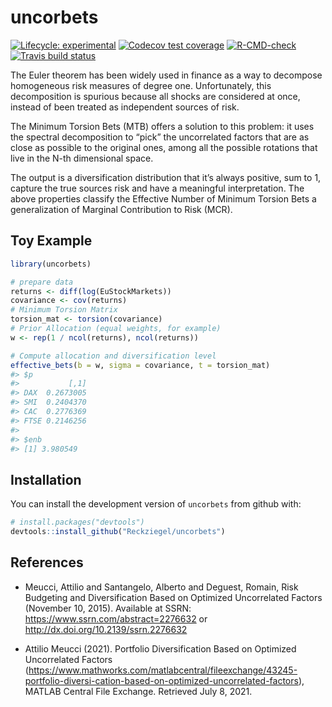 
<!-- README.md is generated from README.Rmd. Please edit that file -->

# uncorbets

<!-- badges: start -->

[![Lifecycle:
experimental](https://img.shields.io/badge/lifecycle-experimental-orange.svg)](https://lifecycle.r-lib.org/articles/stages.html#experimental)
[![Codecov test
coverage](https://codecov.io/gh/Reckziegel/uncorbets/branch/main/graph/badge.svg)](https://codecov.io/gh/Reckziegel/uncorbets?branch=main)
[![R-CMD-check](https://github.com/Reckziegel/uncorbets/workflows/R-CMD-check/badge.svg)](https://github.com/Reckziegel/uncorbets/actions)
[![Travis build
status](https://travis-ci.com/Reckziegel/uncorbets.svg?branch=main)](https://travis-ci.com/Reckziegel/uncorbets)
<!-- badges: end -->

The Euler theorem has been widely used in finance as a way to decompose
homogeneous risk measures of degree one. Unfortunately, this
decomposition is spurious because all shocks are considered at once,
instead of been treated as independent sources of risk.

The Minimum Torsion Bets (MTB) offers a solution to this problem: it
uses the spectral decomposition to “pick” the uncorrelated factors that
are as close as possible to the original ones, among all the possible
rotations that live in the N-th dimensional space.

The output is a diversification distribution that it’s always positive,
sum to 1, capture the true sources risk and have a meaningful
interpretation. The above properties classify the Effective Number of
Minimum Torsion Bets a generalization of Marginal Contribution to Risk
(MCR).

## Toy Example

``` r
library(uncorbets)

# prepare data
returns <- diff(log(EuStockMarkets))
covariance <- cov(returns)
# Minimum Torsion Matrix
torsion_mat <- torsion(covariance)
# Prior Allocation (equal weights, for example)
w <- rep(1 / ncol(returns), ncol(returns))

# Compute allocation and diversification level
effective_bets(b = w, sigma = covariance, t = torsion_mat)
#> $p
#>           [,1]
#> DAX  0.2673005
#> SMI  0.2404370
#> CAC  0.2776369
#> FTSE 0.2146256
#> 
#> $enb
#> [1] 3.980549
```

## Installation

You can install the development version of `uncorbets` from github with:

``` r
# install.packages("devtools")
devtools::install_github("Reckziegel/uncorbets")
```

## References

-   Meucci, Attilio and Santangelo, Alberto and Deguest, Romain, Risk
    Budgeting and Diversification Based on Optimized Uncorrelated
    Factors (November 10, 2015). Available at SSRN:
    <https://www.ssrn.com/abstract=2276632> or
    <http://dx.doi.org/10.2139/ssrn.2276632>

-   Attilio Meucci (2021). Portfolio Diversification Based on Optimized
    Uncorrelated Factors
    (<https://www.mathworks.com/matlabcentral/fileexchange/43245-portfolio-diversi-cation-based-on-optimized-uncorrelated-factors>),
    MATLAB Central File Exchange. Retrieved July 8, 2021.
